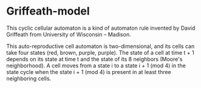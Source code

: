 # Griffeath-model
This cyclic cellular automaton is a kind of automaton rule invented by David Griffeath from University of Wisconsin – Madison.

This auto-reproductive cell automaton is two-dimensional, and its cells can take four states (red, brown, purple, purple). 
The state of a cell at time t + 1 depends on its state at time t and the state of its 8 neighbors (Moore's neighborhood). 
A cell moves from a state i to a state i + 1 (mod 4) in the state cycle when the state i + 1 (mod 4) is present in at least three neighboring cells.
